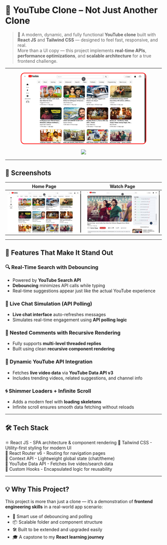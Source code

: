 # 🎥 YouTube Clone – Not Just Another Clone

> 🚀 A modern, dynamic, and fully functional **YouTube clone** built with **React JS** and **Tailwind CSS** — designed to feel fast, responsive, and real.  
> More than a UI copy — this project implements **real-time APIs**, **performance optimizations**, and **scalable architecture** for a true frontend challenge.

---



<p align="center">
  <a href="https://my-youtube.vercel.app/" target="_blank" title="View Live Demo">
    <img 
      src="https://raw.githubusercontent.com/rajeshlru/My-Youtube/refs/heads/main/WhatsApp%20Image%202025-07-20%20at%2018.13.20_0282fc02.jpg" 
      alt="Netflix GPT Live Demo" 
      width="400"
      style="border-radius:12px; border: 2px solid #ff0000;" />
  </a>
</p>
<p align="center">
  <a href="https://my-youtube.vercel.app/" target="_blank">
    <img src="https://img.shields.io/badge/🎬%20Watch%20Live%20Demo-ff0000?style=for-the-badge&logo=youtube&logoColor=white&labelColor=black" />
  </a>
</p>




---

## 📸 Screenshots

| Home Page                              | Watch Page                             |
|----------------------------------------|----------------------------------------|
![Home Page](https://raw.githubusercontent.com/rajeshlru/My-Youtube/refs/heads/main/WhatsApp%20Image%202025-07-20%20at%2018.13.20_0282fc02.jpg)  | ![Watch Page](https://raw.githubusercontent.com/rajeshlru/My-Youtube/refs/heads/main/WhatsApp%20Image%202025-07-20%20at%2018.19.08_e28ef010.jpg)
---

## 🚀 Features That Make It Stand Out

### 🔍 Real-Time Search with Debouncing
- Powered by **YouTube Search API**
- **Debouncing** minimizes API calls while typing
- Real-time suggestions appear just like the actual YouTube experience

### 💬 Live Chat Simulation (API Polling)
- **Live chat interface** auto-refreshes messages
- Simulates real-time engagement using **API polling logic**

### 🌳 Nested Comments with Recursive Rendering
- Fully supports **multi-level threaded replies**
- Built using clean **recursive component rendering**

### 📡 Dynamic YouTube API Integration
- Fetches **live video data** via **YouTube Data API v3**
- Includes trending videos, related suggestions, and channel info

### 🌀 Shimmer Loaders + Infinite Scroll
- Adds a modern feel with **loading skeletons**
- Infinite scroll ensures smooth data fetching without reloads

---

## 🛠 Tech Stack


 ⚛️ React JS          -  SPA architecture & component rendering 
 💨 Tailwind CSS      -  Utility-first styling for modern UI    
 🔁 React Router v6   -  Routing for navigation pages           
 🎯 Context API       -  Lightweight global state (chat/theme)  
 📡 YouTube Data API  -  Fetches live video/search data        
 🧪 Custom Hooks      -  Encapsulated logic for reusability     

---

## 💡 Why This Project?

This project is more than just a clone — it’s a demonstration of **frontend engineering skills** in a real-world app scenario:
- 🧠 Smart use of debouncing and polling
- 📦 Scalable folder and component structure
- 🛠 Built to be extended and upgraded easily
- 🎓 A capstone to my **React learning journey**
